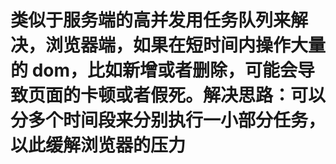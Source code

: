 # 类似于服务端的高并发用任务队列来解决，浏览器端，如果在短时间内操作大量的 dom，比如新增或者删除，可能会导致页面的卡顿或者假死。解决思路：可以分多个时间段来分别执行一小部分任务，以此缓解浏览器的压力

